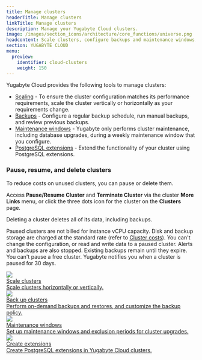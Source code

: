 ```yaml
---
title: Manage clusters
headerTitle: Manage clusters
linkTitle: Manage clusters
description: Manage your Yugabyte Cloud clusters.
image: /images/section_icons/architecture/core_functions/universe.png
headcontent: Scale clusters, configure backups and maintenance windows, and pause or delete clusters.
section: YUGABYTE CLOUD
menu:
  preview:
    identifier: cloud-clusters
    weight: 150
---
```


Yugabyte Cloud provides the following tools to manage clusters:

- [Scaling](configure-clusters/) - To ensure the cluster configuration matches its performance requirements, scale the cluster vertically or horizontally as your requirements change.
- [Backups](backup-clusters/) - Configure a regular backup schedule, run manual backups, and review previous backups.
- [Maintenance windows](cloud-maintenance/) - Yugabyte only performs cluster maintenance, including database upgrades, during a weekly maintenance window that you configure.
- [PostgreSQL extensions](add-extensions/) - Extend the functionality of your cluster using PostgreSQL extensions.

### Pause, resume, and delete clusters

To reduce costs on unused clusters, you can pause or delete them.

Access **Pause/Resume Cluster** and **Terminate Cluster** via the cluster **More Links** menu, or click the three dots icon for the cluster on the **Clusters** page.

Deleting a cluster deletes all of its data, including backups.

Paused clusters are not billed for instance vCPU capacity. Disk and backup storage are charged at the standard rate (refer to [Cluster costs](../cloud-admin/cloud-billing-costs/#paused-cluster-costs)). You can't change the configuration, or read and write data to a paused cluster. Alerts and backups are also stopped. Existing backups remain until they expire. You can't pause a free cluster. Yugabyte notifies you when a cluster is paused for 30 days.

<div class="row">

  <div class="col-12 col-md-6 col-lg-12 col-xl-6">
    <a class="section-link icon-offset" href="configure-clusters/">
      <div class="head">
        <img class="icon" src="/images/section_icons/deploy/enterprise/administer.png" aria-hidden="true" />
        <div class="title">Scale clusters</div>
      </div>
      <div class="body">
        Scale clusters horizontally or vertically.
      </div>
    </a>
  </div>

  <div class="col-12 col-md-6 col-lg-12 col-xl-6">
    <a class="section-link icon-offset" href="backup-clusters/">
      <div class="head">
        <img class="icon" src="/images/section_icons/manage/backup.png" aria-hidden="true" />
        <div class="title">Back up clusters</div>
      </div>
      <div class="body">
        Perform on-demand backups and restores, and customize the backup policy.
      </div>
    </a>
  </div>

  <div class="col-12 col-md-6 col-lg-12 col-xl-6">
    <a class="section-link icon-offset" href="cloud-maintenance/">
      <div class="head">
        <img class="icon" src="/images/section_icons/manage/backup.png" aria-hidden="true" />
        <div class="title">Maintenance windows</div>
      </div>
      <div class="body">
        Set up maintenance windows and exclusion periods for cluster upgrades.
      </div>
    </a>
  </div>

  <div class="col-12 col-md-6 col-lg-12 col-xl-6">
    <a class="section-link icon-offset" href="add-extensions/">
      <div class="head">
        <img class="icon" src="/images/section_icons/explore/administer.png" aria-hidden="true" />
        <div class="title">Create extensions</div>
      </div>
      <div class="body">
        Create PostgreSQL extensions in Yugabyte Cloud clusters.
      </div>
    </a>
  </div>

</div>
